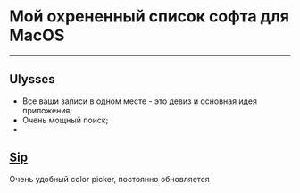 # Мой охрененный список софта для MacOS
----
## Ulysses
- Все ваши записи в одном месте - это девиз и основная идея приложения;
- Очень мощный поиск;
- 
## [Sip](https://sipapp.io/)
Очень удобный color picker, постоянно обновляется
